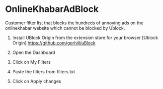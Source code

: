 # OnlineKhabarAdBlock
Customer filter list that blocks the hundreds of annoying ads on the onlinekhabar website which cannot be blocked by Ublock.

1. Install UBlock Origin from the extension store for your browser
    [Ublock Origin] https://github.com/gorhill/uBlock
    
2. Open the Dashboard
3. Click on My Filters
4. Paste the filters from filters.txt
5. Click on Apply changes
